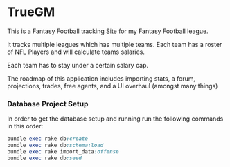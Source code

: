 # TrueGM

This is a Fantasy Football tracking Site for my Fantasy Football league.

It tracks multiple leagues which has multiple teams.  Each team has a roster of NFL Players and will calculate teams salaries.

Each team has to stay under a certain salary cap.

The roadmap of this application includes importing stats, a forum, projections, trades, free agents, and a UI overhaul (amongst many things)

### Database Project Setup
In order to get the database setup and running run the following commands in this order:

``` ruby
bundle exec rake db:create
bundle exec rake db:schema:load
bundle exec rake import_data:offense
bundle exec rake db:seed
```
